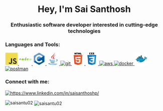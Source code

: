 <h1 align="center">Hey, I'm Sai Santhosh</h1>
<h3 align="center">Enthusiastic software developer interested in cutting-edge technologies</h3>

<h3 align="left">Languages and Tools:</h3>
<p align="left">  
  <a href="https://developer.mozilla.org/en-US/docs/Web/JavaScript" target="_blank" rel="noreferrer"> <img src="https://raw.githubusercontent.com/devicons/devicon/master/icons/javascript/javascript-original.svg" alt="javascript" width="40" height="40"/> </a>
  <a href="https://nodejs.org/en" target="_blank" rel="noreferrer"> <img src="https://github.com/devicons/devicon/blob/master/icons/nodejs/nodejs-plain-wordmark.svg" alt="nodejs" width="40" height="40"/> </a>
  <a href="https://www.w3schools.com/c/" target="_blank" rel="noreferrer"> <img       
src="https://github.com/devicons/devicon/blob/master/icons/c/c-original.svg" alt="cplusplus" width="40" height="40"/> </a>
  <a href="https://www.java.com" target="_blank" rel="noreferrer"> <img src="https://raw.githubusercontent.com/devicons/devicon/master/icons/java/java-original.svg" alt="java" width="40" height="40"/> </a> 
  <a href="https://git-scm.com/" target="_blank" rel="noreferrer"> <img src="https://www.vectorlogo.zone/logos/git-scm/git-scm-icon.svg" alt="git" width="40" height="40"/> </a> 
  <a href="https://www.w3.org/html/" target="_blank" rel="noreferrer"> <img src="https://raw.githubusercontent.com/devicons/devicon/master/icons/html5/html5-original-wordmark.svg" alt="html5" width="40" height="40"/> </a> 
  <a href="https://www.w3schools.com/css/" target="_blank" rel="noreferrer"> <img src="https://raw.githubusercontent.com/devicons/devicon/master/icons/css3/css3-original-wordmark.svg" alt="css3" width="40" height="40"/> </a>
  <a href="https://docs.aws.amazon.com/" target="_blank" rel="noreferrer"> <img src="https://cdn.freebiesupply.com/logos/large/2x/amazon-dark-logo-png-transparent.png" alt="aws" width="40" height="40"/> </a>
  <a href="https://www.docker.com/" target="_blank" rel="noreferrer"> <img src="https://www.vectorlogo.zone/logos/serverless/serverless-icon.svg" alt="docker" width="40" height="40"/> </a>
  <a href="https://www.serverless.com/" target="_blank" rel="noreferrer"> <img src="https://github.com/devicons/devicon/blob/master/icons/docker/docker-original.svg" alt="serverless" width="40" height="40"/> </a>
  <a href="https://postman.com" target="_blank" rel="noreferrer"> <img src="https://www.vectorlogo.zone/logos/getpostman/getpostman-icon.svg" alt="postman" width="40" height="40"/> </a> 
</p>

<h3 align="left">Connect with me:</h3>
<p align="left">
<a href="https://www.linkedin.com/in/saisanthoshp/" target="blank"><img align="center" src="https://raw.githubusercontent.com/rahuldkjain/github-profile-readme-generator/master/src/images/icons/Social/linked-in-alt.svg" alt="https://www.linkedin.com/in/saisanthoshp/" height="20" width="30" /></a>
</p>

<p><img align="left" src="https://github-readme-stats.vercel.app/api/top-langs?username=saisantu02&show_icons=true&locale=en&layout=compact" alt="saisantu02" /></p>
<p>&nbsp;<img align="center" src="https://github-readme-stats.vercel.app/api?username=saisantu02&show_icons=true&locale=en" alt="saisantu02" /></p>
